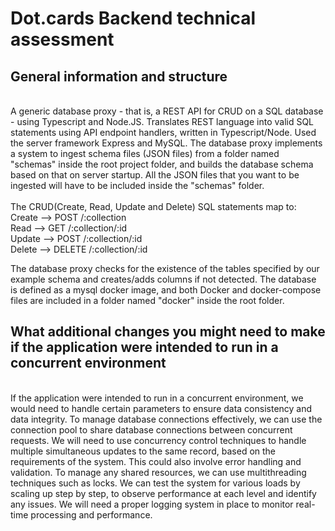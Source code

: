 # Dot.cards Backend technical assessment

## General information and structure
<br> 
A generic database proxy - that is, a REST API for CRUD on a SQL database - using Typescript and Node.JS. Translates REST language into valid SQL statements using API endpoint handlers, written in Typescript/Node. Used the server framework Express and MySQL. The database proxy implements a system to ingest schema files (JSON files) from a folder named "schemas" inside the root project folder, and builds the database schema based on that on server startup. All the JSON files that you want to be ingested will have to be included inside the "schemas" folder.
<br>
<br>
The CRUD(Create, Read, Update and Delete) SQL statements map to: 
<br> Create --> POST /:collection
<br> Read --> GET /:collection/:id
<br> Update --> POST /:collection/:id 
<br> Delete --> DELETE /:collection/:id

The database proxy checks for the existence of the tables specified by our example schema and creates/adds columns if not detected. The database is defined as a mysql docker image, and both Docker and docker-compose files are included in a folder named "docker" inside the root folder.

## What additional changes you might need to make if the application were intended to run in a concurrent environment
<br>
If the application were intended to run in a concurrent environment, we would need to handle certain parameters to ensure data consistency and data integrity. To manage database connections effectively, we can use the connection pool to share database connections between concurrent requests. We will need to use concurrency control techniques to handle multiple simultaneous updates to the same record, based on the requirements of the system. This could also involve error handling and validation. To manage any shared resources, we can use multithreading techniques such as locks. We can test the system for various loads by scaling up step by step, to observe performance at each level and identify any issues. We will need a proper logging system in place to monitor real-time processing and performance.
